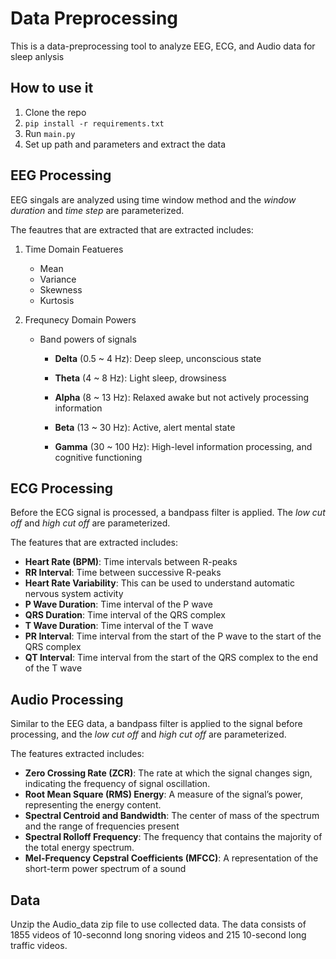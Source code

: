 # Data Preprocessing
This is a data-preprocessing tool to analyze EEG, ECG, and Audio data for sleep anlysis 

## How to use it

1. Clone the repo
2. ```pip install -r requirements.txt```
3. Run ```main.py```
4. Set up path and parameters and extract the data

## EEG Processing
EEG singals are analyzed using time window method and the *window duration* and *time step* are parameterized. 

The feautres that are extracted that are extracted includes:

1. Time Domain Featueres
   - Mean
   - Variance
   - Skewness
   - Kurtosis

2. Frequnecy Domain Powers
   - Band powers of signals
     - **Delta** (0.5 ~ 4 Hz): Deep sleep, unconscious state

     - **Theta** (4 ~ 8 Hz): Light sleep, drowsiness

     - **Alpha** (8 ~ 13 Hz): Relaxed awake but not actively processing information
     - **Beta** (13 ~ 30 Hz): Active, alert mental state

     - **Gamma** (30 ~ 100 Hz): High-level information processing, and cognitive functioning
  
## ECG Processing
Before the ECG signal is processed, a bandpass filter is applied. The *low cut off* and *high cut off* are parameterized.

The features that are extracted includes:
- **Heart Rate (BPM)**: Time intervals between R-peaks
- **RR Interval**: Time between successive R-peaks 
- **Heart Rate Variability**: This can be used to understand automatic nervous system activity
- **P Wave Duration**: Time interval of the P wave
- **QRS Duration**: Time interval of the QRS complex
- **T Wave Duration**: Time interval of the T wave
- **PR Interval**: Time interval from the start of the P wave to the start of the QRS complex 
- **QT Interval**: Time interval from the start of the QRS complex to the end of the T wave

## Audio Processing
Similar to the EEG data, a bandpass filter is applied to the signal before processing, and the *low cut off* and *high cut off* are parameterized.

The features extracted includes:
- **Zero Crossing Rate (ZCR)**: The rate at which the signal changes sign, indicating the frequency of signal oscillation.
- **Root Mean Square (RMS) Energy**: A measure of the signal’s power, representing the energy content.
- **Spectral Centroid and Bandwidth**: The center of mass of the spectrum and the range of frequencies present
- **Spectral Rolloff Frequency**: The frequency that contains the majority of the total energy spectrum.
- **Mel-Frequency Cepstral Coefficients (MFCC)**: A representation of the short-term power spectrum of a sound

## Data 
Unzip the Audio_data zip file to use collected data. The data consists of 1855 videos of 10-seconnd long snoring videos and 215 10-second long traffic videos. 







